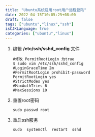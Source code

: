 ```yaml
---
title: "Ubuntu系统启用root用户远程登陆"
date: 2022-04-15T10:05:25+08:00
draft: false
tags: ["ubuntu","linux","ssh"]
isCJKLanguage: true
categories: ["ubuntu","linux"]
---
```


1. 编辑 **/etc/ssh/sshd_config** 文件

   ```shell
   #修改 PermitRootLogin 为true
   $ sudo vim /etc/ssh/sshd_config
   #LoginGraceTime 2m
   #PermitRootLogin prohibit-password
   PermitRootLogin yes
   #StrictModes yes
   #MaxAuthTries 6
   #MaxSessions 10
   ```

2. 重置root密码

   ```shell
   sudo passwd root
   ```

3. 重启ssh服务

   ```shell
   sudo  systemctl  restart  sshd
   ```
